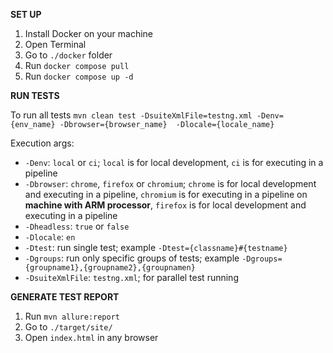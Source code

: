 **SET UP** 
1. Install Docker on your machine 
2. Open Terminal 
3. Go to ``./docker`` folder 
4. Run ``docker compose pull``
5. Run ``docker compose up -d``

**RUN TESTS** 

To run all tests ``mvn clean test -DsuiteXmlFile=testng.xml -Denv={env_name} -Dbrowser={browser_name}  -Dlocale={locale_name}``

Execution args:
- ``-Denv``: `local` or `ci`; `local` is for local development, `ci` is for executing in a pipeline
- ``-Dbrowser``: `chrome`, `firefox` or `chromium`; `chrome` is for local development and executing in a pipeline, `chromium` is for executing in a pipeline on **machine with ARM processor**, `firefox` is for local development and executing in a pipeline
- ``-Dheadless``: `true` or `false`
- ``-Dlocale``: `en`
- ``-Dtest``: run single test; example ``-Dtest={classname}#{testname}``
- ``-Dgroups``: run only specific groups of tests; example ``-Dgroups={groupname1},{groupname2},{groupnamen}``
- ``-DsuiteXmlFile``: `testng.xml`; for parallel test running


**GENERATE TEST REPORT**
1. Run ``mvn allure:report``
2. Go to ``./target/site/``
3. Open ``index.html`` in any browser